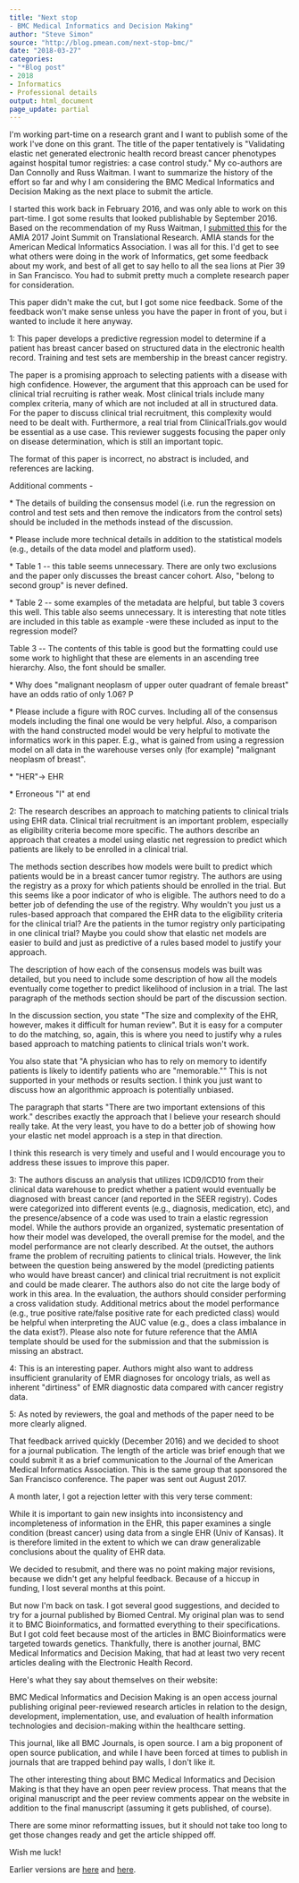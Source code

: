 ```yaml
---
title: "Next stop
- BMC Medical Informatics and Decision Making"
author: "Steve Simon"
source: "http://blog.pmean.com/next-stop-bmc/"
date: "2018-03-27"
categories:
- "*Blog post"
- 2018
- Informatics
- Professional details
output: html_document
page_update: partial
---
```


I'm working part-time on a research grant and I want to publish some of the work I've done on this grant. The title of the paper tentatively is "Validating elastic net generated electronic health record breast cancer phenotypes against hospital tumor registries: a case control study." My co-authors are Dan Connolly and Russ Waitman. I want to summarize the history of the effort so far and why I am considering the BMC Medical Informatics and Decision Making as the next place to submit the article.

<!---More--->

I started this work back in February 2016, and was only able to work on this part-time. I got some results that looked publishable by September 2016. Based on the recommendation of my Russ Waitman, I [submitted this](../skin-of-my-teeth/index.html) for the AMIA 2017 Joint Summit on Translational Research. AMIA stands for the American Medical Informatics Association. I was all for this. I'd get to see what others were doing in the work of Informatics, get some feedback about my work, and best of all get to say hello to all the sea lions at Pier 39 in San Francisco. You had to submit pretty much a complete research paper for consideration.

This paper didn't make the cut, but I got some nice feedback. Some of the feedback won't make sense unless you have the paper in front of you, but i wanted to include it here anyway.

1: This paper develops a predictive regression model to determine if a patient has breast cancer based on structured data in the electronic health record. Training and test sets are membership in the breast cancer registry.

The paper is a promising approach to selecting patients with a disease with high confidence. However, the argument that this approach can be used for clinical trial recruiting is rather weak. Most clinical trials include many complex criteria, many of which are not included at all in structured data. For the paper to discuss clinical trial recruitment, this complexity would need to be dealt with. Furthermore, a real trial from ClinicalTrials.gov would be essential as a use case. This reviewer suggests focusing the paper only on disease determination, which is still an important topic.

The format of this paper is incorrect, no abstract is included, and references are lacking.

Additional comments -

\* The details of building the consensus model (i.e. run the regression on control and test sets and then remove the indicators from the control sets) should be included in the methods instead of the discussion.

\* Please include more technical details in addition to the statistical models (e.g., details of the data model and platform used).

\* Table 1 -- this table seems unnecessary. There are only two exclusions and the paper only discusses the breast cancer cohort. Also, "belong to second group" is never defined.

\* Table 2 -- some examples of the metadata are helpful, but table 3 covers this well. This table also seems unnecessary. It is interesting that note titles are included in this table as example -were these included as input to the regression model?

Table 3 -- The contents of this table is good but the formatting could use some work to highlight that these are elements in an ascending tree hierarchy. Also, the font should be smaller.

\* Why does "malignant neoplasm of upper outer quadrant of female breast" have an odds ratio of only 1.06? P

\* Please include a figure with ROC curves. Including all of the consensus models including the final one would be very helpful. Also, a comparison with the hand constructed model would be very helpful to motivate the informatics work in this paper. E.g., what is gained from using a regression model on all data in the warehouse verses only (for example) "malignant neoplasm of breast".

\* "HER"-\> EHR

\* Erroneous "I" at end

2: The research describes an approach to matching patients to clinical trials using EHR data. Clinical trial recruitment is an important problem, especially as eligibility criteria become more specific. The authors describe an approach that creates a model using elastic net regression to predict which patients are likely to be enrolled in a clinical trial.

The methods section describes how models were built to predict which patients would be in a breast cancer tumor registry. The authors are using the registry as a proxy for which patients should be enrolled in the trial. But this seems like a poor indicator of who is eligible. The authors need to do a better job of defending the use of the registry. Why wouldn't you just us a rules-based approach that compared the EHR data to the eligibility criteria for the clinical trial? Are the patients in the tumor registry only participating in one clinical trial? Maybe you could show that elastic net models are easier to build and just as predictive of a rules based model to justify your approach.

The description of how each of the consensus models was built was detailed, but you need to include some description of how all the models eventually come together to predict likelihood of inclusion in a trial. The last paragraph of the methods section should be part of the discussion section.

In the discussion section, you state "The size and complexity of the EHR, however, makes it difficult for human review". But it is easy for a computer to do the matching, so, again, this is where you need to justify why a rules based approach to matching patients to clinical trials won't work.

You also state that "A physician who has to rely on memory to identify patients is likely to identify patients who are "memorable."" This is not supported in your methods or results section. I think you just want to discuss how an algorithmic approach is potentially unbiased.

The paragraph that starts "There are two important extensions of this work." describes exactly the approach that I believe your research should really take. At the very least, you have to do a better job of showing how your elastic net model approach is a step in that direction.

I think this research is very timely and useful and I would encourage you to address these issues to improve this paper.

3: The authors discuss an analysis that utilizes ICD9/ICD10 from their clinical data warehouse to predict whether a patient would eventually be diagnosed with breast cancer (and reported in the SEER registry). Codes were categorized into different events (e.g., diagnosis, medication, etc), and the presence/absence of a code was used to train a elastic regression model. While the authors provide an organized, systematic presentation of how their model was developed, the overall premise for the model, and the model performance are not clearly described. At the outset, the authors frame the problem of recruiting patients to clinical trials. However, the link between the question being answered by the model (predicting patients who would have breast cancer) and clinical trial recruitment is not explicit and could be made clearer. The authors also do not cite the large body of work in this area. In the evaluation, the authors should consider performing a cross validation study. Additional metrics about the model performance (e.g., true positive rate/false positive rate for each predicted class) would be helpful when interpreting the AUC value (e.g., does a class imbalance in the data exist?). Please also note for future reference that the AMIA template should be used for the submission and that the submission is missing an abstract.

4: This is an interesting paper. Authors might also want to address insufficient granularity of EMR diagnoses for oncology trials, as well as inherent "dirtiness" of EMR diagnostic data compared with cancer registry data.

5: As noted by reviewers, the goal and methods of the paper need to be more clearly aligned.

That feedback arrived quickly (December 2016) and we decided to shoot for a journal publication. The length of the article was brief enough that we could submit it as a brief communication to the Journal of the American Medical Informatics Association. This is the same group that sponsored the San Francisco conference. The paper was sent out August 2017.

A month later, I got a rejection letter with this very terse comment:

While it is important to gain new insights into inconsistency and incompleteness of information in the EHR, this paper examines a single condition (breast cancer) using data from a single EHR (Univ of Kansas). It is therefore limited in the extent to which we can draw generalizable conclusions about the quality of EHR data.

We decided to resubmit, and there was no point making major revisions, because we didn't get any helpful feedback. Because of a hiccup in funding, I lost several months at this point.

But now I'm back on task. I got several good suggestions, and decided to try for a journal published by Biomed Central. My original plan was to send it to BMC Bioinformatics, and formatted everything to their specifications. But I got cold feet because most of the articles in BMC Bioinformatics were targeted towards genetics. Thankfully, there is another journal, BMC Medical Informatics and Decision Making, that had at least two very recent articles dealing with the Electronic Health Record.

Here's what they say about themselves on their website:

BMC Medical Informatics and Decision Making is an open access journal publishing original peer-reviewed research articles in relation to the design, development, implementation, use, and evaluation of health information technologies and decision-making within the healthcare setting.

This journal, like all BMC Journals, is open source. I am a big proponent of open source publication, and while I have been forced at times to publish in journals that are trapped behind pay walls, I don't like it.

The other interesting thing about BMC Medical Informatics and Decision Making is that they have an open peer review process. That means that the original manuscript and the peer review comments appear on the website in addition to the final manuscript (assuming it gets published, of course).

There are some minor reformatting issues, but it should not take too long to get those changes ready and get the article shipped off.

Wish me luck!


Earlier versions are [here][sim1] and [here][sim2].
 
[sim1]: http://blog.pmean.com/next-stop-bmc/
[sim2]: http://new.pmean.com/next-stop-bmc/
 
